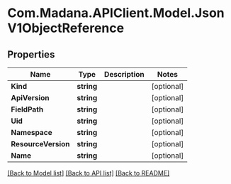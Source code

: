 
# Com.Madana.APIClient.Model.JsonV1ObjectReference

## Properties

Name | Type | Description | Notes
------------ | ------------- | ------------- | -------------
**Kind** | **string** |  | [optional] 
**ApiVersion** | **string** |  | [optional] 
**FieldPath** | **string** |  | [optional] 
**Uid** | **string** |  | [optional] 
**Namespace** | **string** |  | [optional] 
**ResourceVersion** | **string** |  | [optional] 
**Name** | **string** |  | [optional] 

[[Back to Model list]](../README.md#documentation-for-models)
[[Back to API list]](../README.md#documentation-for-api-endpoints)
[[Back to README]](../README.md)

